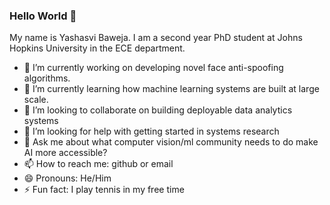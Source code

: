 ### Hello World 👋
My name is Yashasvi Baweja. I am a second year PhD student at Johns Hopkins University in the ECE department.

- 🔭 I’m currently working on developing novel face anti-spoofing algorithms.
- 🌱 I’m currently learning how machine learning systems are built at large scale.
- 👯 I’m looking to collaborate on building deployable data analytics systems
- 🤔 I’m looking for help with getting started in systems research
- 💬 Ask me about what computer vision/ml community needs to do make AI more accessible?
- 📫 How to reach me: github or email
- 😄 Pronouns: He/Him
- ⚡ Fun fact: I play tennis in my free time

<!--
**yashasvi97/yashasvi97** is a ✨ _special_ ✨ repository because its `README.md` (this file) appears on your GitHub profile.

Here are some ideas to get you started:

- 🔭 I’m currently working on ...
- 🌱 I’m currently learning ...
- 👯 I’m looking to collaborate on ...
- 🤔 I’m looking for help with ...
- 💬 Ask me about ...
- 📫 How to reach me: ...
- 😄 Pronouns: ...
- ⚡ Fun fact: ...
-->
